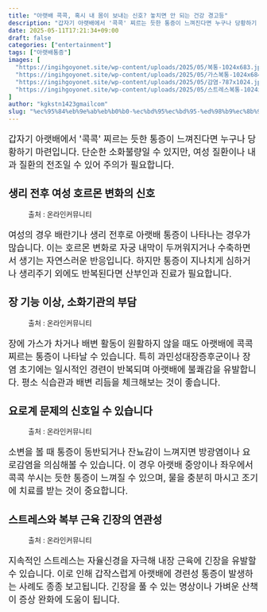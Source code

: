 ```yaml
---
title: "아랫배 콕콕, 혹시 내 몸이 보내는 신호? 놓치면 안 되는 건강 경고등"
description: "갑자기 아랫배에서 '콕콕' 찌르는 듯한 통증이 느껴진다면 누구나 당황하기 마련입니다. 단순한 소화불량일 수 있지만, 여성 질환이나 내과 질환의 전조일 수 있어 주의가 필요합니다."
date: 2025-05-11T17:21:34+09:00
draft: false
categories: ["entertainment"]
tags: ["아랫배통증"]
images: [
  "https://ingihgoyonet.site/wp-content/uploads/2025/05/복통-1024x683.jpg"
  "https://ingihgoyonet.site/wp-content/uploads/2025/05/가스복통-1024x684.jpg"
  "https://ingihgoyonet.site/wp-content/uploads/2025/05/감염-787x1024.jpg"
  "https://ingihgoyonet.site/wp-content/uploads/2025/05/스트레스복통-1024x683.jpg"
]
author: "kgkstn1423gmailcom"
slug: "%ec%95%84%eb%9e%ab%eb%b0%b0-%ec%bd%95%ec%bd%95-%ed%98%b9%ec%8b%9c-%eb%82%b4-%eb%aa%b8%ec%9d%b4-%eb%b3%b4%eb%82%b4%eb%8a%94-%ec%8b%a0%ed%98%b8-%eb%86%93%ec%b9%98%eb%a9%b4-%ec%95%88-%eb%90%98%eb%8a%94"
---
```


<p style="font-size:18px">갑자기 아랫배에서 '콕콕' 찌르는 듯한 통증이 느껴진다면 누구나 당황하기 마련입니다. 단순한 소화불량일 수 있지만, 여성 질환이나 내과 질환의 전조일 수 있어 주의가 필요합니다.</p> <h2 >생리 전후 여성 호르몬 변화의 신호</h2> <figure ><img src="https://ingihgoyonet.site/wp-content/uploads/2025/05/복통-1024x683.jpg" alt="" style="aspect-ratio:16/9;object-fit:cover"/><figcaption >출처 : 온라인커뮤니티</figcaption></figure> <p style="font-size:18px">여성의 경우 배란기나 생리 전후로 아랫배 통증이 나타나는 경우가 많습니다. 이는 호르몬 변화로 자궁 내막이 두꺼워지거나 수축하면서 생기는 자연스러운 반응입니다. 하지만 통증이 지나치게 심하거나 생리주기 외에도 반복된다면 산부인과 진료가 필요합니다.</p> <h2 >장 기능 이상, 소화기관의 부담</h2> <figure ><img src="https://ingihgoyonet.site/wp-content/uploads/2025/05/가스복통-1024x684.jpg" alt="" style="aspect-ratio:16/9;object-fit:cover"/><figcaption >출처 : 온라인커뮤니티</figcaption></figure> <p style="font-size:18px">장에 가스가 차거나 배변 활동이 원활하지 않을 때도 아랫배에 콕콕 찌르는 통증이 나타날 수 있습니다. 특히 과민성대장증후군이나 장염 초기에는 일시적인 경련이 반복되며 아랫배에 불쾌감을 유발합니다. 평소 식습관과 배변 리듬을 체크해보는 것이 좋습니다.</p> <h2 >요로계 문제의 신호일 수 있습니다</h2> <figure ><img src="https://ingihgoyonet.site/wp-content/uploads/2025/05/감염-787x1024.jpg" alt="" style="aspect-ratio:16/9;object-fit:cover"/><figcaption >출처 : 온라인커뮤니티</figcaption></figure> <p style="font-size:18px">소변을 볼 때 통증이 동반되거나 잔뇨감이 느껴지면 방광염이나 요로감염을 의심해볼 수 있습니다. 이 경우 아랫배 중앙이나 좌우에서 콕콕 쑤시는 듯한 통증이 느껴질 수 있으며, 물을 충분히 마시고 조기에 치료를 받는 것이 중요합니다.</p> <h2 >스트레스와 복부 근육 긴장의 연관성</h2> <figure ><img src="https://ingihgoyonet.site/wp-content/uploads/2025/05/스트레스복통-1024x683.jpg" alt="" style="aspect-ratio:16/9;object-fit:cover"/><figcaption >출처 : 온라인커뮤니티</figcaption></figure> <p style="font-size:18px">지속적인 스트레스는 자율신경을 자극해 내장 근육에 긴장을 유발할 수 있습니다. 이로 인해 갑작스럽게 아랫배에 경련성 통증이 발생하는 사례도 종종 보고됩니다. 긴장을 풀 수 있는 명상이나 가벼운 산책이 증상 완화에 도움이 됩니다.</p>
